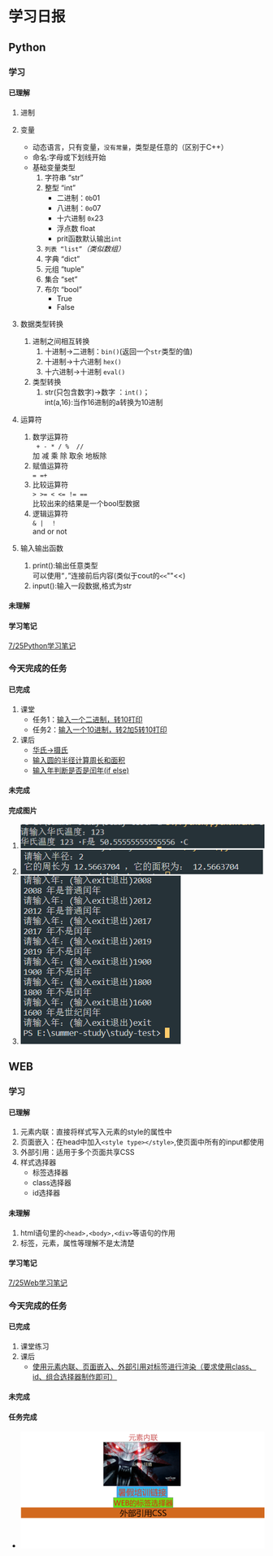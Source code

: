 # 学习日报
## Python
### 学习
#### 已理解
1. 进制
2. 变量
    * 动态语言，只有变量，`没有常量`，类型是任意的（区别于C++）
    * 命名:字母或下划线开始
    * 基础变量类型
        1. 字符串 “str”
        2. 整型 “int”
             * 二进制：`0b`01
             * 八进制：`0o`07
             * 十六进制 `0x`23
             * 浮点数 float
            * prit函数默认输出`int`
        3. `列表 “list”`*（类似数组）*
        4. 字典 “dict” 
        5. 元组 “tuple”
        6. 集合 “set”
        7. 布尔 “bool”
            * True
            * False

3.  数据类型转换
    1. 进制之间相互转换
        1. 十进制->二进制：`bin()`(返回一个`str`类型的值)
        2. 十进制->十六进制 `hex()`
        3. 十六进制->十进制 `eval()`
    2. 类型转换
        1. str(只包含数字)->数字 ：`int()`；  
        int(a,16):当作16进制的a转换为10进制

4. 运算符
    1. 数学运算符  
        ` + - * / %  //`  
        加  减 乘 除 取余 地板除
    2. 赋值运算符  
    `= =+`
    3. 比较运算符  
    ` > >= < <= != == `  
    比较出来的结果是一个bool型数据
    4. 逻辑运算符  
    `& |  ！`  
    and or not

5. 输入输出函数
    1. print():输出任意类型  
可以使用“`,`”连接前后内容(类似于cout的`<<`""<<)
    2. input():输入一段数据,格式为str

#### 未理解
#### 学习笔记
[7/25Python学习笔记](http://49.4.68.29:5566/zhangxu1997/summer-test/blob/master/Python/note/725.md)  
### 今天完成的任务
#### 已完成
1. 课堂
    * 任务1：[输入一个二进制，转10打印](http://49.4.68.29:5566/zhangxu1997/summer-test/blob/master/Python/practice/725/task01.py)
    * 任务2：[输入一个10进制，转2加5转10打印](http://49.4.68.29:5566/zhangxu1997/summer-test/blob/master/Python/practice/725/task02.py)
2. 课后
    * [华氏->摄氏](http://49.4.68.29:5566/zhangxu1997/summer-test/blob/master/Python/practice/725/task03.py)
    * [输入圆的半径计算周长和面积](http://49.4.68.29:5566/zhangxu1997/summer-test/blob/master/Python/practice/725/task04.py)
    * [输入年判断是否是闰年(if else)](http://49.4.68.29:5566/zhangxu1997/summer-test/blob/master/Python/practice/725/task05.py)
#### 未完成
#### 完成图片
1. ![华氏->摄氏](https://github.com/zhangxu-ai/tupianku/blob/master/%E6%B8%A9%E5%BA%A6%E8%BD%AC%E6%8D%A2.PNG)
2. ![求面积](https://github.com/zhangxu-ai/tupianku/blob/master/mianji.PNG)
3. ![闰年](https://github.com/zhangxu-ai/tupianku/blob/master/%E9%97%B0%E5%B9%B4.PNG)
## WEB
### 学习
#### 已理解
1. 元素内联：直接将样式写入元素的style的属性中
2. 页面嵌入：在head中加入`<style type></style>`,使页面中所有的input都使用
3. 外部引用：适用于多个页面共享CSS
4. 样式选择器
    * 标签选择器
    * class选择器
    * id选择器
#### 未理解
1. html语句里的`<head>,<body>,<div>`等语句的作用
2. 标签，元素，属性等理解不是太清楚
#### 学习笔记
[7/25Web学习笔记](http://49.4.68.29:5566/zhangxu1997/summer-test/blob/master/web/note/725.md)

### 今天完成的任务

#### 已完成
1. 课堂练习
2. 课后
    * [使用元素内联、页面嵌入、外部引用对标签进行渲染（要求使用class、id、组合选择器制作即可）](http://49.4.68.29:5566/zhangxu1997/summer-test/blob/master/web/practice/725/1.html)

#### 未完成
#### 任务完成
* ![练习](https://github.com/zhangxu-ai/tupianku/blob/master/web1.PNG)